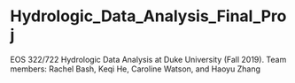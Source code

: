 # Hydrologic_Data_Analysis_Final_Proj
EOS 322/722 Hydrologic Data Analysis at Duke University (Fall 2019).
Team members:
Rachel Bash, Keqi He, Caroline Watson, and Haoyu Zhang
